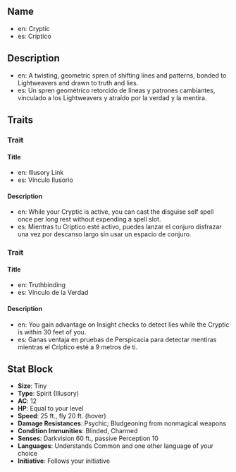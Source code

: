 ## Name
- en: Cryptic
- es: Críptico

## Description
- en: A twisting, geometric spren of shifting lines and patterns, bonded to Lightweavers and drawn to truth and lies.
- es: Un spren geométrico retorcido de líneas y patrones cambiantes, vinculado a los Lightweavers y atraído por la verdad y la mentira.

## Traits

### Trait
#### Title
- en: Illusory Link
- es: Vínculo Ilusorio

#### Description
- en: While your Cryptic is active, you can cast the disguise self spell once per long rest without expending a spell slot.
- es: Mientras tu Críptico esté activo, puedes lanzar el conjuro disfrazar una vez por descanso largo sin usar un espacio de conjuro.

### Trait
#### Title
- en: Truthbinding
- es: Vínculo de la Verdad

#### Description
- en: You gain advantage on Insight checks to detect lies while the Cryptic is within 30 feet of you.
- es: Ganas ventaja en pruebas de Perspicacia para detectar mentiras mientras el Críptico esté a 9 metros de ti.

## Stat Block

- **Size**: Tiny
- **Type**: Spirit (Illusory)
- **AC**: 12
- **HP**: Equal to your level
- **Speed**: 25 ft., fly 20 ft. (hover)
- **Damage Resistances**: Psychic; Bludgeoning from nonmagical weapons
- **Condition Immunities**: Blinded, Charmed
- **Senses**: Darkvision 60 ft., passive Perception 10
- **Languages**: Understands Common and one other language of your choice
- **Initiative**: Follows your initiative